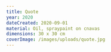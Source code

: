 ```yaml
---
title: Quote
year: 2020
dateCreated: 2020-09-01
material: Oil, spraypaint on cnavas
dimensions: 30 x 30 cm
coverImage: /images/uploads/quote.jpg
---
```

